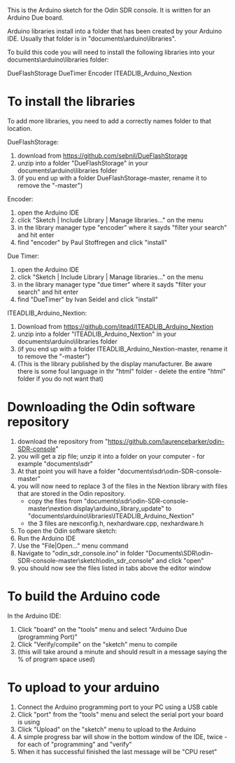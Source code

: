 This is the Arduino sketch for the Odin SDR console. It is written for an Arduino Due board.

Arduino libraries install into a folder that has been created by your Arduino IDE. Usually that folder is in "documents\arduino\libraries".

To build this code you will need to install the following libraries into your documents\arduino\libraries folder:

DueFlashStorage
DueTimer
Encoder
ITEADLIB_Arduino_Nextion


To install the libraries
========================
To add more libraries, you need to add a correctly names folder to that location. 

DueFlashStorage: 
1. download from https://github.com/sebnil/DueFlashStorage
2. unzip into a folder "DueFlashStorage" in your documents\arduino\libraries folder
3. (if you end up with a folder DueFlashStorage-master, rename it to remove the "-master")

Encoder: 
1. open the Arduino IDE
2. click "Sketch | Include Library | Manage libraries..." on the menu
3. in the library manager type "encoder" where it sayds "filter your search" and hit enter
4. find "encoder" by Paul Stoffregen and click "install"

Due Timer:
1. open the Arduino IDE
2. click "Sketch | Include Library | Manage libraries..." on the menu
3. in the library manager type "due timer" where it sayds "filter your search" and hit enter
4. find "DueTimer" by Ivan Seidel and click "install"

ITEADLIB_Arduino_Nextion:
1. Download from https://github.com/itead/ITEADLIB_Arduino_Nextion
2. unzip into a folder "ITEADLIB_Arduino_Nextion" in your documents\arduino\libraries folder
3. (if you end up with a folder ITEADLIB_Arduino_Nextion-master, rename it to remove the "-master")
4. (This is the library published by the display manufacturer. Be aware there is some foul language in thr "html" folder - delete the entire "html" folder if you do not want that)


Downloading the Odin software repository
========================================
1. download the repository from "https://github.com/laurencebarker/odin-SDR-console"
2. you will get a zip file; unzip it into a folder on your computer - for example "documents\sdr"
3. At that point you will have a folder "documents\sdr\odin-SDR-console-master"
4. you will now need to replace 3 of the files in the Nextion library with files that are stored in the Odin repository.
	- copy the files from "documents\sdr\odin-SDR-console-master\nextion display\arduino_library_update" to "documents\arduino\libraries\ITEADLIB_Arduino_Nextion"
	- the 3 files are nexconfig.h, nexhardware.cpp, nexhardware.h
5. To open the Odin software sketch:
6. Run the Arduino IDE
7. Use the "File|Open..." menu command
8. Navigate to "odin_sdr_console.ino" in folder "Documents\SDR\odin-SDR-console-master\sketch\odin_sdr_console" and click "open"
9. you should now see the files listed in tabs above the editor window



To build the Arduino code
=========================
In the Arduino IDE:
1. Click "board" on the "tools" menu and select "Arduino Due (programming Port)"
2. Click "Verify/compile" on the "sketch" menu to compile
3. (this will take around a minute and should result in a message saying the % of program space used)


To upload to your arduino
=========================
1. Connect the Arduino programming port to your PC using a USB cable
2. Click "port" from the "tools" menu and select the serial port your board is using
3. Click "Upload" on the "sketch" menu to upload to the Arduino
4. A simple progress bar will show in the bottom window of the IDE, twice - for each of "programming" and "verify"
5. When it has successful finished the last message will be "CPU reset"